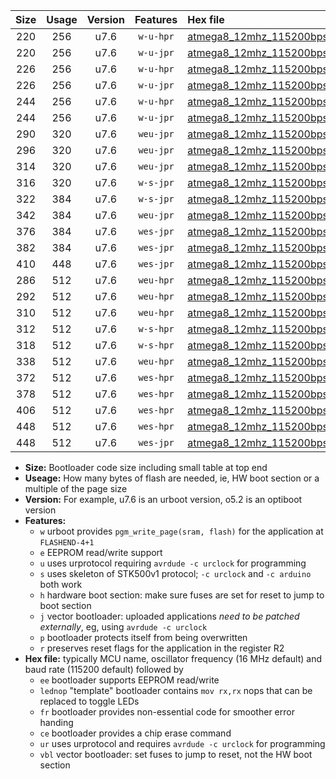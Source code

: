 |Size|Usage|Version|Features|Hex file|
|:-:|:-:|:-:|:-:|:--|
|220|256|u7.6|`w-u-hpr`|[atmega8_12mhz_115200bps_ur.hex](https://raw.githubusercontent.com/stefanrueger/urboot/main/atmega8_12mhz_115200bps_ur.hex)|
|220|256|u7.6|`w-u-jpr`|[atmega8_12mhz_115200bps_ur_vbl.hex](https://raw.githubusercontent.com/stefanrueger/urboot/main/atmega8_12mhz_115200bps_ur_vbl.hex)|
|226|256|u7.6|`w-u-hpr`|[atmega8_12mhz_115200bps_lednop_ur.hex](https://raw.githubusercontent.com/stefanrueger/urboot/main/atmega8_12mhz_115200bps_lednop_ur.hex)|
|226|256|u7.6|`w-u-jpr`|[atmega8_12mhz_115200bps_lednop_ur_vbl.hex](https://raw.githubusercontent.com/stefanrueger/urboot/main/atmega8_12mhz_115200bps_lednop_ur_vbl.hex)|
|244|256|u7.6|`w-u-hpr`|[atmega8_12mhz_115200bps_lednop_fr_ur.hex](https://raw.githubusercontent.com/stefanrueger/urboot/main/atmega8_12mhz_115200bps_lednop_fr_ur.hex)|
|244|256|u7.6|`w-u-jpr`|[atmega8_12mhz_115200bps_lednop_fr_ur_vbl.hex](https://raw.githubusercontent.com/stefanrueger/urboot/main/atmega8_12mhz_115200bps_lednop_fr_ur_vbl.hex)|
|290|320|u7.6|`weu-jpr`|[atmega8_12mhz_115200bps_ee_ur_vbl.hex](https://raw.githubusercontent.com/stefanrueger/urboot/main/atmega8_12mhz_115200bps_ee_ur_vbl.hex)|
|296|320|u7.6|`weu-jpr`|[atmega8_12mhz_115200bps_ee_lednop_ur_vbl.hex](https://raw.githubusercontent.com/stefanrueger/urboot/main/atmega8_12mhz_115200bps_ee_lednop_ur_vbl.hex)|
|314|320|u7.6|`weu-jpr`|[atmega8_12mhz_115200bps_ee_lednop_fr_ur_vbl.hex](https://raw.githubusercontent.com/stefanrueger/urboot/main/atmega8_12mhz_115200bps_ee_lednop_fr_ur_vbl.hex)|
|316|320|u7.6|`w-s-jpr`|[atmega8_12mhz_115200bps_vbl.hex](https://raw.githubusercontent.com/stefanrueger/urboot/main/atmega8_12mhz_115200bps_vbl.hex)|
|322|384|u7.6|`w-s-jpr`|[atmega8_12mhz_115200bps_lednop_vbl.hex](https://raw.githubusercontent.com/stefanrueger/urboot/main/atmega8_12mhz_115200bps_lednop_vbl.hex)|
|342|384|u7.6|`weu-jpr`|[atmega8_12mhz_115200bps_ee_lednop_fr_ce_ur_vbl.hex](https://raw.githubusercontent.com/stefanrueger/urboot/main/atmega8_12mhz_115200bps_ee_lednop_fr_ce_ur_vbl.hex)|
|376|384|u7.6|`wes-jpr`|[atmega8_12mhz_115200bps_ee_vbl.hex](https://raw.githubusercontent.com/stefanrueger/urboot/main/atmega8_12mhz_115200bps_ee_vbl.hex)|
|382|384|u7.6|`wes-jpr`|[atmega8_12mhz_115200bps_ee_lednop_vbl.hex](https://raw.githubusercontent.com/stefanrueger/urboot/main/atmega8_12mhz_115200bps_ee_lednop_vbl.hex)|
|410|448|u7.6|`wes-jpr`|[atmega8_12mhz_115200bps_ee_lednop_fr_vbl.hex](https://raw.githubusercontent.com/stefanrueger/urboot/main/atmega8_12mhz_115200bps_ee_lednop_fr_vbl.hex)|
|286|512|u7.6|`weu-hpr`|[atmega8_12mhz_115200bps_ee_ur.hex](https://raw.githubusercontent.com/stefanrueger/urboot/main/atmega8_12mhz_115200bps_ee_ur.hex)|
|292|512|u7.6|`weu-hpr`|[atmega8_12mhz_115200bps_ee_lednop_ur.hex](https://raw.githubusercontent.com/stefanrueger/urboot/main/atmega8_12mhz_115200bps_ee_lednop_ur.hex)|
|310|512|u7.6|`weu-hpr`|[atmega8_12mhz_115200bps_ee_lednop_fr_ur.hex](https://raw.githubusercontent.com/stefanrueger/urboot/main/atmega8_12mhz_115200bps_ee_lednop_fr_ur.hex)|
|312|512|u7.6|`w-s-hpr`|[atmega8_12mhz_115200bps.hex](https://raw.githubusercontent.com/stefanrueger/urboot/main/atmega8_12mhz_115200bps.hex)|
|318|512|u7.6|`w-s-hpr`|[atmega8_12mhz_115200bps_lednop.hex](https://raw.githubusercontent.com/stefanrueger/urboot/main/atmega8_12mhz_115200bps_lednop.hex)|
|338|512|u7.6|`weu-hpr`|[atmega8_12mhz_115200bps_ee_lednop_fr_ce_ur.hex](https://raw.githubusercontent.com/stefanrueger/urboot/main/atmega8_12mhz_115200bps_ee_lednop_fr_ce_ur.hex)|
|372|512|u7.6|`wes-hpr`|[atmega8_12mhz_115200bps_ee.hex](https://raw.githubusercontent.com/stefanrueger/urboot/main/atmega8_12mhz_115200bps_ee.hex)|
|378|512|u7.6|`wes-hpr`|[atmega8_12mhz_115200bps_ee_lednop.hex](https://raw.githubusercontent.com/stefanrueger/urboot/main/atmega8_12mhz_115200bps_ee_lednop.hex)|
|406|512|u7.6|`wes-hpr`|[atmega8_12mhz_115200bps_ee_lednop_fr.hex](https://raw.githubusercontent.com/stefanrueger/urboot/main/atmega8_12mhz_115200bps_ee_lednop_fr.hex)|
|448|512|u7.6|`wes-hpr`|[atmega8_12mhz_115200bps_ee_lednop_fr_ce.hex](https://raw.githubusercontent.com/stefanrueger/urboot/main/atmega8_12mhz_115200bps_ee_lednop_fr_ce.hex)|
|448|512|u7.6|`wes-jpr`|[atmega8_12mhz_115200bps_ee_lednop_fr_ce_vbl.hex](https://raw.githubusercontent.com/stefanrueger/urboot/main/atmega8_12mhz_115200bps_ee_lednop_fr_ce_vbl.hex)|

- **Size:** Bootloader code size including small table at top end
- **Useage:** How many bytes of flash are needed, ie, HW boot section or a multiple of the page size
- **Version:** For example, u7.6 is an urboot version, o5.2 is an optiboot version
- **Features:**
  + `w` urboot provides `pgm_write_page(sram, flash)` for the application at `FLASHEND-4+1`
  + `e` EEPROM read/write support
  + `u` uses urprotocol requiring `avrdude -c urclock` for programming
  + `s` uses skeleton of STK500v1 protocol; `-c urclock` and `-c arduino` both work
  + `h` hardware boot section: make sure fuses are set for reset to jump to boot section
  + `j` vector bootloader: uploaded applications *need to be patched externally*, eg, using `avrdude -c urclock`
  + `p` bootloader protects itself from being overwritten
  + `r` preserves reset flags for the application in the register R2
- **Hex file:** typically MCU name, oscillator frequency (16 MHz default) and baud rate (115200 default) followed by
  + `ee` bootloader supports EEPROM read/write
  + `lednop` "template" bootloader contains `mov rx,rx` nops that can be replaced to toggle LEDs
  + `fr` bootloader provides non-essential code for smoother error handing
  + `ce` bootloader provides a chip erase command
  + `ur` uses urprotocol and requires `avrdude -c urclock` for programming
  + `vbl` vector bootloader: set fuses to jump to reset, not the HW boot section
